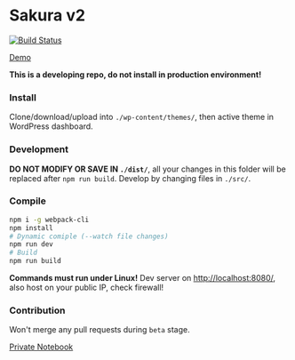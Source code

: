 Sakura v2
====

[![Build Status](https://dev.azure.com/moezhx/sakura2/_apis/build/status/mashirozx.sakura2?branchName=master)](https://dev.azure.com/moezhx/sakura2/_build/latest?definitionId=1&branchName=master)

[Demo](https://mashirozx.github.io/sakura2/dist/)

__This is a developing repo, do not install in production environment!__

 ### Install
Clone/download/upload into `./wp-content/themes/`, then active theme in WordPress dashboard.

### Development
__DO NOT MODIFY OR SAVE IN `./dist/`__, all your changes in this folder will be replaced after `npm run build`. Develop by changing files in `./src/`.


### Compile
```bash
npm i -g webpack-cli
npm install
# Dynamic comiple (--watch file changes)
npm run dev
# Build
npm run build
```

__Commands must run under Linux!__ Dev server on <http://localhost:8080/>, also host on your public IP, check firewall!

### Contribution
Won't merge any pull requests during `beta` stage.

[Private Notebook](./NOTES.md)
